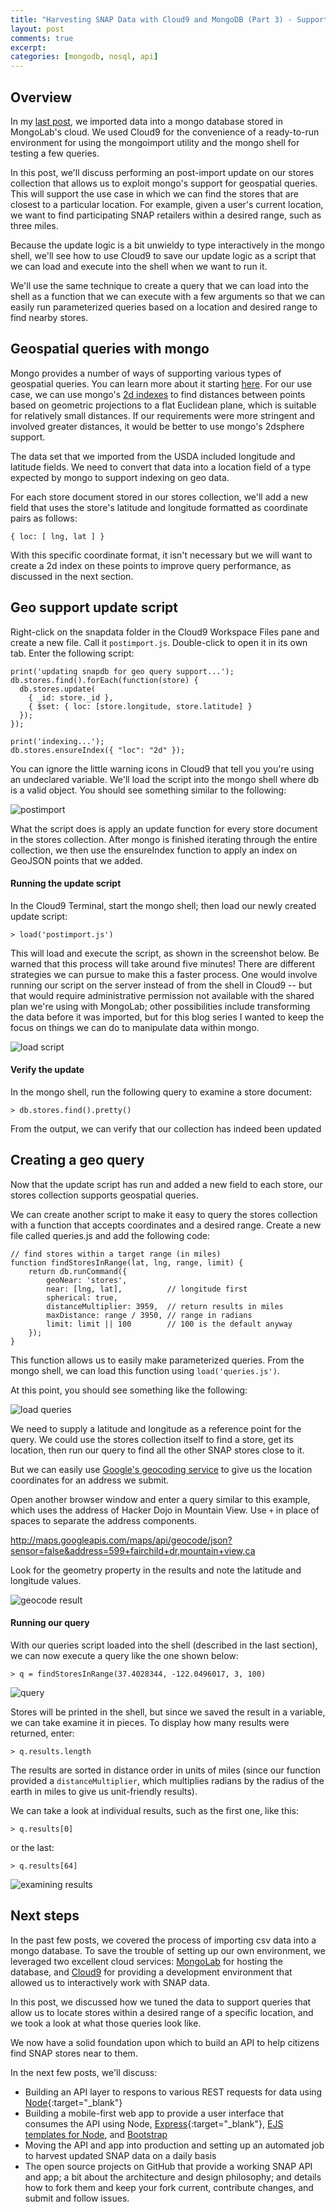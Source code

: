 ```yaml
---
title: "Harvesting SNAP Data with Cloud9 and MongoDB (Part 3) - Supporting Geospatial Queries"
layout: post
comments: true
excerpt:
categories: [mongodb, nosql, api]
---
```


## Overview

In my [last post](/2013/11/17/harvesting-snap-data-with-cloud9-and-mongodb-part-2/), we imported data into a mongo database stored in MongoLab's cloud. We used Cloud9 for the convenience of a ready-to-run environment for using the mongoimport utility and the mongo shell for testing a few queries.

In this post, we'll discuss performing an post-import update on our stores collection that allows us to exploit mongo's support for geospatial queries. This will support the use case in which we can find the stores that are closest to a particular location. For example, given a user's current location, we want to find participating SNAP retailers within a desired range, such as three miles.

Because the update logic is a bit unwieldy to type interactively in the mongo shell, we'll see how to use Cloud9 to save our update logic as a script that we can load and execute into the shell when we want to run it.

We'll use the same technique to create a query that we can load into the shell as a function that we can execute with a few arguments so that we can easily run parameterized queries based on a location and desired range to find nearby stores.

## Geospatial queries with mongo

Mongo provides a number of ways of supporting various types of geospatial queries. You can learn more about it starting [here](http://docs.mongodb.org/manual/applications/geospatial-indexes/). For our use case, we can use mongo's [2d indexes](http://docs.mongodb.org/manual/core/2d/) to find distances between points based on geometric projections to a flat Euclidean plane, which is suitable for relatively small distances. If our requirements were more stringent and involved greater distances, it would be better to use mongo's 2dsphere support.

The data set that we imported from the USDA included longitude and latitude fields. We need to convert that data into a location field of a type expected by mongo to support indexing on geo data.

For each store document stored in our stores collection, we'll add a new field that uses the store's latitude and longitude formatted as coordinate pairs as follows:

~~~
{ loc: [ lng, lat ] }
~~~

With this specific coordinate format, it isn't necessary but we will want to create a 2d index on these points to improve query performance, as discussed in the next section.

## Geo support update script

Right-click on the snapdata folder in the Cloud9 Workspace Files pane and create a new file. Call it `postimport.js`. Double-click to open it in its own tab. Enter the following script:

~~~
print('updating snapdb for geo query support...');
db.stores.find().forEach(function(store) {
  db.stores.update(
    { _id: store._id },
    { $set: { loc: [store.longitude, store.latitude] }
  });
});

print('indexing...');
db.stores.ensureIndex({ "loc": "2d" });
~~~

You can ignore the little warning icons in Cloud9 that tell you you're using an undeclared variable. We'll load the script into the mongo shell where db is a valid object. You should see something similar to the following:

![postimport](/assets/img/snap/mongo-postimport-01.png "postimport")

What the script does is apply an update function for every store document in the stores collection. After mongo is finished iterating through the entire collection, we then use the ensureIndex function to apply an index on GeoJSON points that we added.

#### Running the update script

In the Cloud9 Terminal, start the mongo shell; then load our newly created update script:

    > load('postimport.js')

This will load and execute the script, as shown in the screenshot below. Be warned that this process will take around five minutes! There are different strategies we can pursue to make this a faster process. One would involve running our script on the server instead of from the shell in Cloud9 -- but that would require administrative permission not available with the shared plan we're using with MongoLab; other possibilities include transforming the data before it was imported, but for this blog series I wanted to keep the focus on things we can do to manipulate data within mongo.

![load script](/assets/img/snap/mongo-postimport-02.png "load script")

#### Verify the update

In the mongo shell, run the following query to examine a store document:

    > db.stores.find().pretty()

From the output, we can verify that our collection has indeed been updated

## Creating a geo query

Now that the update script has run and added a new field to each store, our stores collection supports geospatial queries.

We can create another script to make it easy to query the stores collection with a function that accepts coordinates and a desired range. Create a new file called queries.js and add the following code:

~~~
// find stores within a target range (in miles)
function findStoresInRange(lat, lng, range, limit) {
    return db.runCommand({
        geoNear: 'stores',
        near: [lng, lat],          // longitude first
        spherical: true,
        distanceMultiplier: 3959,  // return results in miles
        maxDistance: range / 3950, // range in radians
        limit: limit || 100        // 100 is the default anyway
    });
}
~~~

This function allows us to easily make parameterized queries. From the mongo shell, we can load this function using `load('queries.js')`.

At this point, you should see something like the following:

![load queries](/assets/img/snap/mongo-postimport-03.png "load queries")

We need to supply a latitude and longitude as a reference point for the query. We could use the stores collection itself to find a store, get its location, then run our query to find all the other SNAP stores close to it.

But we can easily use [Google's geocoding service](https://developers.google.com/maps/documentation/geocoding/) to give us the location coordinates for an address we submit.

Open another browser window and enter a query similar to this example, which uses the address of Hacker Dojo in Mountain View. Use `+` in place of spaces to separate the address components.

<http://maps.googleapis.com/maps/api/geocode/json?sensor=false&address=599+fairchild+dr,mountain+view,ca>

Look for the geometry property in the results and note the latitude and longitude values.

![geocode result](/assets/img/snap/mongo-postimport-04.png "geocode result")

#### Running our query

With our queries script loaded into the shell (described in the last section), we can now execute a query like the one shown below:

    > q = findStoresInRange(37.4028344, -122.0496017, 3, 100)

![query](/assets/img/snap/mongo-postimport-05.png "query")

Stores will be printed in the shell, but since we saved the result in a variable, we can take examine it in pieces. To display how many results were returned, enter:

    > q.results.length

The results are sorted in distance order in units of miles (since our function provided a `distanceMultiplier`, which multiplies radians by the radius of the earth in miles to give us unit-friendly results).

We can take a look at individual results, such as the first one, like this:

    > q.results[0]

or the last:

    > q.results[64]

![examining results](/assets/img/snap/mongo-postimport-06.png "examining results")


## Next steps

In the past few posts, we covered the process of importing csv data into a mongo database. To save the trouble of setting up our own environment, we leveraged two excellent cloud services: [MongoLab](http://mongo.com/) for hosting the database, and [Cloud9](https://c9.io/) for providing a development environment that allowed us to interactively work with SNAP data.

In this post, we discussed how we tuned the data to support queries that allow us to locate stores within a desired range of a specific location, and we took a look at what those queries look like.

We now have a solid foundation upon which to build an API to help citizens find SNAP stores near to them.

In the next few posts, we'll discuss:

* Building an API layer to respons to various REST requests for data using [Node](http://nodejs.org/){:target="_blank"}
* Building a mobile-first web app to provide a user interface that consumes the API using Node, [Express](http://expressjs.com/){:target="_blank"}, [EJS templates for Node](https://github.com/visionmedia/ejs), and [Bootstrap](http://getbootstrap.com/)
* Moving the API and app into production and setting up an automated job to harvest updated SNAP data on a daily basis
* The open source projects on GitHub that provide a working SNAP API and app; a bit about the architecture and design philosophy; and details how to fork them and keep your fork current, contribute changes, and submit and follow issues.
